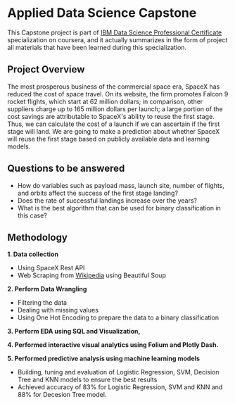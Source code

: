 # Applied Data Science Capstone
This Capstone project is part of [IBM Data Science Professional Certificate](https://www.coursera.org/professional-certificates/ibm-data-science) specialization on coursera, and it actually summarizes in the form of project all materials that have been learned during this specialization.

## Project Overview
The most prosperous business of the commercial space era, SpaceX has reduced the cost of space travel. On its website, the firm promotes Falcon 9 rocket flights, which start at 62 million dollars; in comparison, other suppliers charge up to 165 million dollars per launch; a large portion of the cost savings are attributable to SpaceX's ability to reuse the first stage. Thus, we can calculate the cost of a launch if we can ascertain if the first stage will land. We are going to make a prediction about whether SpaceX will reuse the first stage based on publicly available data and learning models.

## Questions to be answered
- How do variables such as payload mass, launch site, number of flights, and orbits affect the success of the first stage landing?
- Does the rate of successful landings increase over the years?
- What is the best algorithm that can be used for binary classification in this case?

## Methodology
**1. Data collection**
- Using SpaceX Rest API
- Web Scraping from [Wikipedia](https://en.wikipedia.org/w/index.php?title=List_of_Falcon_9_and_Falcon_Heavy_launches&oldid=1027686922) using Beautiful Soup

**2. Perform Data Wrangling**
- Filtering the data
- Dealing with missing values
- Using One Hot Encoding to prepare the data to a binary classification

**3. Perform EDA using SQL and Visualization,**

**4. Performed interactive visual analytics using Folium and Plotly Dash.**

**5. Performed predictive analysis using machine learning models**
- Building, tuning and evaluation of Logistic Regression, SVM, Decision Tree and KNN models to ensure the best results
- Achieved accuracy of 83% for Logistic Regression, SVM and KNN and 88% for Decesion Tree model.
